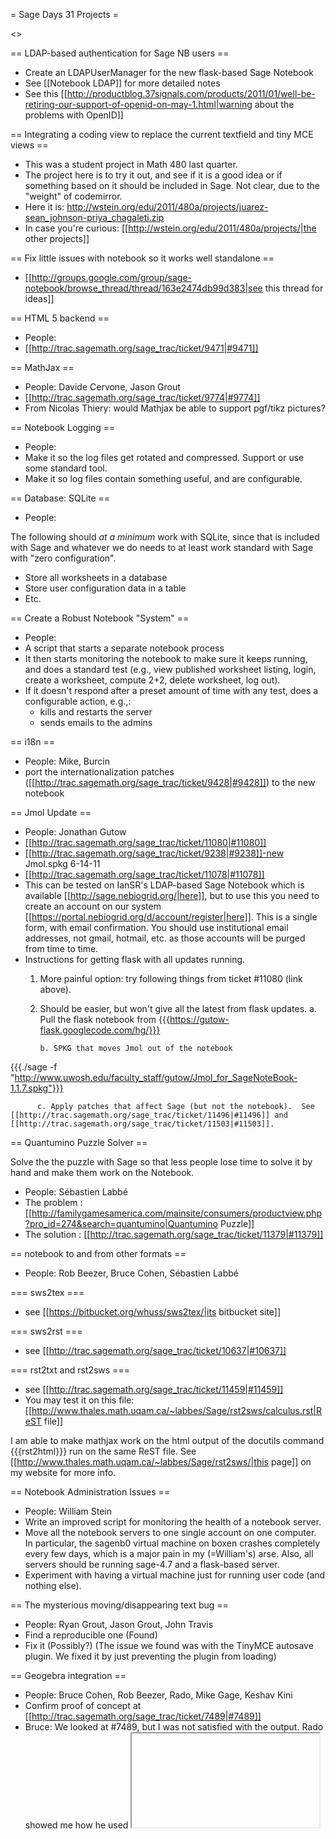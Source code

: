 = Sage Days 31 Projects =

<<TableOfContents>>

== LDAP-based authentication for Sage NB users ==
 * Create an LDAPUserManager for the new flask-based Sage Notebook
 * See [[Notebook LDAP]] for more detailed notes
 * See this [[http://productblog.37signals.com/products/2011/01/well-be-retiring-our-support-of-openid-on-may-1.html|warning about the problems with OpenID]]

== Integrating a coding view to replace the current textfield and tiny MCE views ==

 * This was a student project in Math 480 last quarter.
 * The project here is to try it out, and see if it is a good idea or if something based on it should be included in Sage.  Not clear, due to the "weight" of codemirror.
 * Here it is: http://wstein.org/edu/2011/480a/projects/juarez-sean_johnson-priya_chagaleti.zip
 * In case you're curious: [[http://wstein.org/edu/2011/480a/projects/|the other projects]]


== Fix little issues with notebook so it works well standalone ==

 * [[http://groups.google.com/group/sage-notebook/browse_thread/thread/163e2474db99d383|see this thread for ideas]]

== HTML 5 backend ==
 * People: 
 * [[http://trac.sagemath.org/sage_trac/ticket/9471|#9471]]


== MathJax ==
 * People: Davide Cervone, Jason Grout
 * [[http://trac.sagemath.org/sage_trac/ticket/9774|#9774]]
 * From Nicolas Thiery:  would Mathjax be able to support pgf/tikz pictures?


== Notebook Logging ==
 * People:
 * Make it so the log files get rotated and compressed.  Support or use some standard tool.
 * Make it so log files contain something useful, and are configurable.

== Database: SQLite ==

 * People:

The following should *at a minimum* work with SQLite, since that is included with Sage and whatever we do needs to at least work standard with Sage with "zero configuration". 

 * Store all worksheets in a database
 * Store user configuration data in a table
 * Etc.

== Create a Robust Notebook "System" ==
 * People:
 * A script that starts a separate notebook process
 * It then starts monitoring the notebook to make sure it keeps running, and does a standard test (e.g., view published worksheet listing, login, create a worksheet, compute 2+2, delete worksheet, log out). 
 * If it doesn't respond after a preset amount of time with any test, does a configurable action, e.g.,:
     * kills and restarts the server
     * sends emails to the admins

== i18n ==
 * People: Mike, Burcin
 * port the internationalization patches ([[http://trac.sagemath.org/sage_trac/ticket/9428|#9428]]) to the new notebook

== Jmol Update ==
 * People: Jonathan Gutow
 * [[http://trac.sagemath.org/sage_trac/ticket/11080|#11080]]
 * [[http://trac.sagemath.org/sage_trac/ticket/9238|#9238]]-new Jmol.spkg 6-14-11
 * [[http://trac.sagemath.org/sage_trac/ticket/11078|#11078]]
 * This can be tested on IanSR's LDAP-based Sage Notebook which is available [[http://sage.nebiogrid.org/|here]], but to use this you need to create an account on our system [[https://portal.nebiogrid.org/d/account/register|here]].  This is a single form, with email confirmation.  You should use institutional email addresses, not gmail, hotmail, etc. as those accounts will be purged from time to time.
 * Instructions for getting flask with all updates running.
   1. More painful option: try following things from ticket #11080 (link above).
   2. Should be easier, but won't give all the latest from flask updates.
      a. Pull the flask notebook from 
{{{https://gutow-flask.googlecode.com/hg/}}}
      
          b. SPKG that moves Jmol out of the notebook 
{{{./sage -f "http://www.uwosh.edu/faculty_staff/gutow/Jmol_for_SageNoteBook-1.1.7.spkg"}}}

          c. Apply patches that affect Sage (but not the notebook).  See [[http://trac.sagemath.org/sage_trac/ticket/11496|#11496]] and [[http://trac.sagemath.org/sage_trac/ticket/11503|#11503]].

== Quantumino Puzzle Solver ==

Solve the the puzzle with Sage so that less people lose time to solve it by hand and make them work on the Notebook.

 * People: Sébastien Labbé
 * The problem : [[http://familygamesamerica.com/mainsite/consumers/productview.php?pro_id=274&search=quantumino|Quantumino Puzzle]]
 * The solution : [[http://trac.sagemath.org/sage_trac/ticket/11379|#11379]]

== notebook to and from other formats ==
 * People: Rob Beezer, Bruce Cohen, Sébastien Labbé

=== sws2tex ===
 * see [[https://bitbucket.org/whuss/sws2tex/|its bitbucket site]]

=== sws2rst ===
 * see [[http://trac.sagemath.org/sage_trac/ticket/10637|#10637]]

=== rst2txt and rst2sws ===
 * see [[http://trac.sagemath.org/sage_trac/ticket/11459|#11459]]
 * You may test it on this file: [[http://www.thales.math.uqam.ca/~labbes/Sage/rst2sws/calculus.rst|ReST file]]

I am able to make mathjax work on the html output of the docutils command {{{rst2html}}} run on the same ReST file. See [[http://www.thales.math.uqam.ca/~labbes/Sage/rst2sws/|this page]] on my website for more info.

== Notebook Administration Issues ==
 * People: William Stein
 * Write an improved script for monitoring the health of a notebook server.
 * Move all the notebook servers to one single account on one computer.  In particular, the sagenb0 virtual machine on boxen crashes completely every few days, which is a major pain in my (=William's) arse.  Also, all servers should be running sage-4.7 and a flask-based server. 
 * Experiment with having a virtual machine just for running user code (and nothing else).


== The mysterious moving/disappearing text bug ==
 * People: Ryan Grout, Jason Grout, John Travis
 * Find a reproducible one (Found)
 * Fix it (Possibly?)
   (The issue we found was with the TinyMCE autosave plugin.  We fixed it by just preventing the plugin from loading)

== Geogebra integration ==
 * People: Bruce Cohen, Rob Beezer, Rado, Mike Gage, Keshav Kini
 * Confirm proof of concept at [[http://trac.sagemath.org/sage_trac/ticket/7489|#7489]]
 * Bruce: We looked at #7489, but I was not satisfied with the output.  Rado showed me how he used <iframe> for graph_editor.  
 * The webwork people (Mike and Jason) have taken the iframe() function and will use it in their work.  I should open a new ticket to put iframe() into Sage.  It is more general than #7489.
 * Opened [[http://trac.sagemath.org/sage_trac/ticket/#11489|#11489]] to include method html.iframe().  My thanks to Rob and Keshav for helping this newbie with the process.  Take a look at [[http://flask.sagenb.org/home/pub/87|html.iframe()]] for my current work. 


== Folders, Tags, Hierarchies ==
 * People: Rob Beezer
 * Provide organization to list of worksheets
 * Give worksheets identifiers that allow cross-worksheet links
 * [[http://groups.google.com/group/sage-notebook/browse_thread/thread/a973097dae8a8055|#7665]]
 * [[http://trac.sagemath.org/sage_trac/ticket/1496|#1496]]
 * R Beezer: I think there is at least one more ticket out there, using a Javascript tree library to do this, but I cannot find it.

== Sorting lists of worksheets ==
 * People: Rob Beezer
 * Sort lists of worksheets based on creation time, modified time, tag, alphabetical

== Various proposals for notebook enhancements ==
 * People:
 * [[http://groups.google.com/group/sage-notebook/browse_thread/thread/a973097dae8a8055|sage-notebook Post]]

== Configure cell "skip-ahead" behavior ==
 * People: Rob Beezer
 * [[http://groups.google.com/group/sage-notebook/browse_thread/thread/3caa14df476d5a0e|sage-notebook Post]]

== Widget Infrastructure ==
 * People:
 * Create a general way to easily incorporate (Javascript) widgets, such as existing Tiny MCE editor and graph editor or rumored matrix editor, equation editor, function palette, etc
 * [[http://trac.sagemath.org/sage_trac/ticket/9585|#9585]] (Davide Cervone)

== Notebook Code Site Issues ==
 * People: William Stein (maintainer/owner)
 * [[http://code.google.com/p/sagenb/issues/list]]

== Create better documentation for files of notebook ==
 * Create wiki page for draft of where to find templates, cell commands, login protocols, etc. 
   * Idea is to have a one-stop shop telling to find any given thing in notebook
 * Move to developer guide in basic ReST style


== Comparison of number field elements ==
 * People: Robert Bradshaw, Mike Hanson, Burcin Erocal
 * Fix issues related to the (broken) ordering of number field elements: [[http://trac.sagemath.org/sage_trac/ticket/6132|#6132]], [[http://trac.sagemath.org/sage_trac/ticket/7160|#7160]], #10062, [[http://trac.sagemath.org/sage_trac/ticket/10064|#10064]], [[http://trac.sagemath.org/sage_trac/ticket/10849|#10849]], 

== Symbolics ==
 A bunch of issues related to symbolics, mostly based on user requests.

=== Documentation ===
 * People: 
 Document the relation between pynac <-> Sage and how symbolic functions work. Can be divided into 3 parts:
 * Generic design explanation in `sage.symbolic`
 * pynac and using Python objects in `numeric` objects
 * Symbolic functions

=== add more symbolic functions ===
 * People: 
 Use the symbolics framework to implement special functions. This involves writing methods for symbolic evaluation (for example `sin(pi) -> 0`, differentiation, wrapper for numeric evaluation, etc.). See [[http://trac.sagemath.org/sage_trac/wiki/symbolics/functions|the trac wiki page]].
 See [[http://trac.sagemath.org/sage_trac/ticket/11143|#11143]].

=== Long standing symbolics issues ===
 * People: Burcin
 * segfaults caused by ordering issues in pynac [[http://trac.sagemath.org/sage_trac/ticket/9880|#9880]]
 * Dynamic attributes for symbolic functions [[http://trac.sagemath.org/sage_trac/ticket/9556|#9556]]


= Sage Days 31 Tickets Needing Review =
 * Temporarily disable '@' symbol in username because it breaks TinyMCE [[http://trac.sagemath.org/sage_trac/ticket/11343|#11343]]
 * Merges in Flask - Use SAGE_TEMPLATE_PATH for custom templates [[http://trac.sagemath.org/sage_trac/ticket/11106|#11106]]
 * Upgrade Mercurial: [[http://trac.sagemath.org/sage_trac/ticket/10594|#10594]]; the new spkg file comes with fixes for [[http://trac.sagemath.org/sage_trac/ticket/11121|#11121]] and [[http://trac.sagemath.org/sage_trac/ticket/11120|#11120]] which also need review.
 * Easy documentation fix for top-level solve: [[http://trac.sagemath.org/sage_trac/ticket/10444|#10444]]
